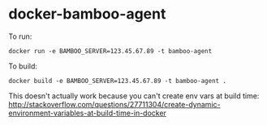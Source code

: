 # docker-bamboo-agent

To run:

    docker run -e BAMBOO_SERVER=123.45.67.89 -t bamboo-agent

To build:

    docker build -e BAMBOO_SERVER=123.45.67.89 -t bamboo-agent .

This doesn't actually work because you can't create env vars at build time:
http://stackoverflow.com/questions/27711304/create-dynamic-environment-variables-at-build-time-in-docker
